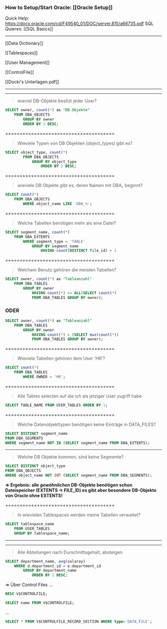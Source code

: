 
### How to Setup/Start Oracle: [[Oracle Setup]]
Quick Help: https://docs.oracle.com/cd/F49540_01/DOC/server.815/a66735.pdf
SQL Quieres: [[SQL Basics]]

---

[[Data Dictionary]]

[[Tablespaces]]

[[User Management]]

[[ControlFile]]

[[Docki's Unterlagen.pdf]]

---
---

> wieviel DB-Objekte besitzt jeder User?
```SQL
SELECT owner, count(*) as "DB Objekte"
	FROM DBA_OBJECTS
		GROUP BY owner
		ORDER BY 2 DESC;
```
======================================
> Wieviele Typen von DB Objekten (object_types) gibt es?
```SQL
SELECT object_type, count(*)
		FROM DBA_OBJECTS
			GROUP BY object_type
				ORDER BY 2 DESC;
```
======================================
> wieviele DB Objekte gibt es, deren Namen mit DBA_ beginnt?
```SQL
SELECT count(*)
	FROM DBA_OBJECTS
		WHERE object_name LIKE 'DBA_%';
```
======================================
> Welche Tabellen benötigen mehr als eine Datei?
```sql
SELECT segment_name, count(*)
	FROM DBA_EXTENTS
		WHERE segment_type = 'TABLE'
			GROUP BY segment_name
				HAVING count(DISTINCT file_id) > 1
```
======================================
> Welchem Benutz gehören die meisten Tabellen?
```SQL 
SELECT owner, count(*) as "Tableanzahl"
	FROM DBA_TABLES
		GROUP BY owner
			HAVING count(*) >= ALL(SELECT count(*) 
			FROM DBA_TABLES GROUP BY owner);
```
### ODER 
```SQL
SELECT owner, count(*) as "Tableanzahl"
	FROM DBA_TABLES
		GROUP BY owner
			HAVING count(*) = (SELECT max(count(*)) 
			FROM DBA_TABLES GROUP BY owner);
```
======================================
> Wieviele Tabellen gehören dem User 'HR'?
```SQL
SELECT count(*) 
	FROM DBA_TABLES 
		WHERE OWNER = 'HR';
```
======================================
> Alle Tables selecten auf die ich als jetziger User zugriff habe
```SQL
SELECT TABLE_NAME FROM USER_TABLES ORDER BY 1;
```
======================================


>Welche Datenobjekttypen benötigen keine Einträge in DATA_FILES?
```sql
SELECT DISTINCT segment_name
FROM DBA_SEGMENTS
WHERE segment_name NOT IN (SELECT segment_name FROM DBA_EXTENTS);
```
---
> Welche DB Objekte kommen, sind keine Segmente?
```sql
SELECT DISTINCT object_type
FROM DBA_OBJECTS
WHERE object_name NOT INT (SELECT segment_name FROM DBA_SEGMENTS);
```

**=> Ergebnis: alle _gewöhnlichen_ DB-Objekte benötigen schon Dateispeicher (EXTENTS -> FILE_ID)
es gibt aber besondere DB-Objekte von Oracle ohne EXTENTS!**

======================================
> In wievielen Tablespaces werden meine Tabellen verwaltet?
```SQL
SELECT tablespace_name
	FROM USER_TABLES
	GROUP BY tablespace_name;

```
---
---
> Alle Abteilungen nach Durschnittsgehalt, absteigen
```sql
SELECT department_name, avg(salaray)
	WHERE d.department_id = e.department_id
		GROUP BY department_name
			ORDER BY 2 DESC;
```

=> Über Control Files ...
```sql
DESC V$CONTROLFILE;
```
```sql
SELECT name FROM V$CONTROLFILE;
```

...
```sql
SELECT * FROM V$CONTROLFILE_RECORD_SECTION WHERE type='DATA_FILE';
```